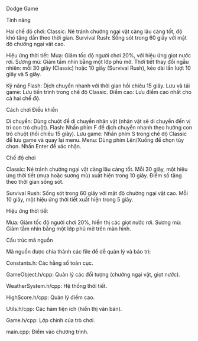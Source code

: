 Dodge Game



Tính năng

Hai chế độ chơi:
Classic: Né tránh chướng ngại vật càng lâu càng tốt, độ khó tăng dần theo thời gian.
Survival Rush: Sống sót trong 60 giây với mật độ chướng ngại vật cao.


Hiệu ứng thời tiết:
Mưa: Giảm tốc độ người chơi 20%, với hiệu ứng giọt nước rơi.
Sương mù: Giảm tầm nhìn bằng một lớp phủ mờ.
Thời tiết thay đổi ngẫu nhiên: mỗi 30 giây (Classic) hoặc 10 giây (Survival Rush), kéo dài lần lượt 10 giây và 5 giây.


Kỹ năng Flash: Dịch chuyển nhanh với thời gian hồi chiêu 15 giây.
Lưu và tải game: Lưu tiến trình trong chế độ Classic.
Điểm cao: Lưu điểm cao nhất cho cả hai chế độ.

Cách chơi
Điều khiển

Di chuyển: Dùng chuột để di chuyển nhân vật (nhân vật sẽ di chuyển đến vị trí con trỏ chuột).
Flash: Nhấn phím F để dịch chuyển nhanh theo hướng con trỏ chuột (hồi chiêu 15 giây).
Lưu game: Nhấn phím S trong chế độ Classic để lưu game và quay lại menu.
Menu:
Dùng phím Lên/Xuống để chọn tùy chọn.
Nhấn Enter để xác nhận.



Chế độ chơi

Classic:
Né tránh chướng ngại vật càng lâu càng tốt.
Mỗi 30 giây, một hiệu ứng thời tiết (mưa hoặc sương mù) xuất hiện trong 10 giây.
Điểm số tăng theo thời gian sống sót.


Survival Rush:
Sống sót trong 60 giây với mật độ chướng ngại vật cao.
Mỗi 10 giây, một hiệu ứng thời tiết xuất hiện trong 5 giây.



Hiệu ứng thời tiết

Mưa: Giảm tốc độ người chơi 20%, hiển thị các giọt nước rơi.
Sương mù: Giảm tầm nhìn bằng một lớp phủ mờ trên màn hình.

Cấu trúc mã nguồn

Mã nguồn được chia thành các file để dễ quản lý và bảo trì:

Constants.h: Các hằng số toàn cục.

GameObject.h/cpp: Quản lý các đối tượng (chướng ngại vật, giọt nước).

WeatherSystem.h/cpp: Hệ thống thời tiết.

HighScore.h/cpp: Quản lý điểm cao.

Utils.h/cpp: Các hàm tiện ích (hiển thị văn bản).

Game.h/cpp: Lớp chính của trò chơi.

main.cpp: Điểm vào chương trình.


